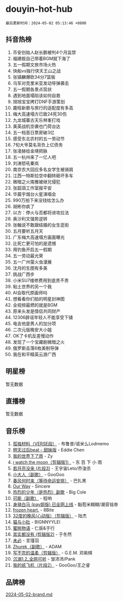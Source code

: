 # douyin-hot-hub

`最后更新时间：2024-05-02 05:13:46 +0800`

## 抖音热榜

1. 币安创始人赵长鹏被判4个月监禁
1. 福建舰自己带着BGM就下海了
1. 五一假期文旅市场火热
1. 快船vs独行侠天王山之战
1. 张镇麟爆砍34分7篮板
1. 乌军对克里米亚发动导弹袭击
1. 五一假期各景点现状
1. 遇到地面塌陷该如何自救
1. 旭旭宝宝拷打DNF手游策划
1. 鹿晗新歌与旅行的适配度有多高
1. 梅大高速塌方已致24死30伤
1. 九龙城寨古天乐林峯打戏
1. 美英战机空袭也门荷台达
1. 五一档首日票房破3亿
1. 感受东北农村的五一劳动节
1. 7旬大爷莫名背负上亿债务
1. 张凌赫给金靖把脉
1. 五一杭州来了一亿人吧
1. 刘涛怒吼秦岚
1. 南京农大回应多名女学生被骑肩
1. 江西一特斯拉空中翻转砸坏多车
1. 微暗之火南雅被继兄侵犯
1. 张韶涵工作室报平安
1. 华晨宇烟台火星演唱会
1. 990万拍下来没钱给怎么办
1. 胡彬你疯了
1. 以方：停火与否都将进攻拉法
1. 奥沙利文强势逆转
1. 张翰说不敢跟结婚的女生逛街
1. 五月要听五月天
1. 广东梅大高速塌方画面曝光
1. 比死亡更可怕的是遗憾
1. 用钓鱼开启五一假期
1. 五一劳动最光荣
1. 五一广州萤火虫漫展
1. 沈月的生图有多美
1. 挑战广西步
1. 小米SU7维修费用到底贵不贵
1. 粘土世界的另一个我
1. AI会取代原画师吗
1. 想看看你们拍的明星封神图
1. 全视频最燃的就是BGM
1. 原来头发是情侣共同财产
1. 12306辟谣年轻人不能享受下铺
1. 电吉他是男人的加分项
1. 二次元版晚安大小姐
1. OK了卡机反差慢动作
1. 发现了一个宝藏剧微暗之火
1. 俄罗斯击落6枚美制导弹
1. 我在和平精英云游广西

## 明星榜

暂无数据

## 直播榜

暂无数据

## 音乐榜

1. [孤独材料（VERSE段）](https://sf27-cdn-tos.douyinstatic.com/obj/tos-cn-ve-2774/ocX7glDNHYlwFeYrGQfBZoThtvPWy8tCCEBGKQ) - 布鲁昔/诺米么Lodmemo
1. [明天过后beat - 甜妹版](https://sf5-hl-cdn-tos.douyinstatic.com/obj/tos-cn-ve-2774/osMLYeeoMm04CZyaI91XUDF8OzLRLgePKALGHI) - Eddie Chen
1. [我的世界下了雨](https://sf3-cdn-tos.douyinstatic.com/obj/tos-cn-ve-2774/o85sBiwXIByH9bWIMAEEOoiQ1o1m9Afn15BspE) - Zy
1. [i watch the moon（剪辑版1）](https://sf5-hl-cdn-tos.douyinstatic.com/obj/tos-cn-ve-2774/o0I9mSChzHZANMJIEBfkCQzzg6N5WAcVtqft9P) - 东 百 下 小 雨
1. [若月亮没来 (片段3)](https://sf5-hl-cdn-tos.douyinstatic.com/obj/tos-cn-ve-2774/okfyEUsGW1B1ovJi5JiN9IjvAT2lMwA054GoEB) - 王宇宙Leto/乔浚丞
1. [小大人（副歌）](https://sf27-cdn-tos.douyinstatic.com/obj/tos-cn-ve-2774/oIhaDwehWhLFsVIG7QIICLLazDNGJAGg5geeb4) - GooGoo
1. [春风何时来（等待命运安排）](https://sf6-cdn-tos.douyinstatic.com/obj/tos-cn-ve-2774/oICBNbD3gelMfB4WgiD1KI2jQtXZE2FgHLwtsl) - 巴扎黑
1. [Our Way](https://sf5-hl-cdn-tos.douyinstatic.com/obj/tos-cn-ve-2774/o8tPEkQgQNCe0DPeFwZzYrbqLlnzBBrYidWkEZ) - Sincere
1. [热烈的少年（是热烈）副歌](https://sf3-cdn-tos.douyinstatic.com/obj/tos-cn-ve-2774/owVNI0CLDAUMtSz6TEYvfFBFL4UDFFhLfgK8fa) - Big Cole
1. [可能（副歌）](https://sf5-hl-cdn-tos.douyinstatic.com/obj/tos-cn-ve-2774/cde1731888894259b333569393c2fb51) - 程响
1. [身骑白马 (pay姐版) 已全网上线](https://sf5-hl-cdn-tos.douyinstatic.com/obj/tos-cn-ve-2774/oQLO5ZgLsFkaDhdIIveF2zUCgfweY0gWaH4AQG) - 黏苞米糊糊/潮音铭帝
1. [frozen heart.](https://sf3-cdn-tos.douyinstatic.com/obj/tos-cn-ve-2774/oIIWJfyjIACZA9zQMtnJ6hQQhFC4vhCupoRBsO) - 8Bite
1. [32度的晚风(心动版）（剪辑版）](https://sf27-cdn-tos.douyinstatic.com/obj/tos-cn-ve-2774/owNyabsyWdzUulxhoJfK8IBXgp0UMQAHpvGh2B) - 陆杰
1. [猫与小肚](https://sf5-hl-cdn-tos.douyinstatic.com/obj/tos-cn-ve-2774/osZeoClMECgK8DYl6VebABgbchEtPYQjZEnRtd) - BIGNNYYLEI
1. [蜜桃物语](https://sf5-hl-cdn-tos.douyinstatic.com/obj/tos-cn-ve-2774/oIhOSCZtIACtYU4XQkngiW9kCBfVD1Fz9IYeqL) - 仁辰&于行
1. [其实都没有 (剪辑版2)](https://sf27-cdn-tos.douyinstatic.com/obj/tos-cn-ve-2774/oEBNQenHZtBhxYjGgUDQk0BCHTigQafgFlbQ7k) - 于冬然
1. [未必](https://sf5-hl-cdn-tos.douyinstatic.com/obj/tos-cn-ve-2774/ogntQMFnKQDZUgTCYuJgfLEtleYZZFxBQqhhFB) - 言瑾羽
1. [Zhurek（副歌）](https://sf5-hl-cdn-tos.douyinstatic.com/obj/tos-cn-ve-2774/ooQm8FBZQDlf0btEYgVpCcSCQfrdJGBEKZYBGS) - ADAM
1. [写不完的温柔（剪辑版）](https://sf5-hl-cdn-tos.douyinstatic.com/obj/tos-cn-ve-2774/oYBzzZQJ233GfwkemJJffAIWgeIYrjZfWhHTcG) - G.E.M. 邓紫棋
1. [沉溺1.2_全网可听](https://sf5-hl-cdn-tos.douyinstatic.com/obj/tos-cn-ve-2774/ok2QoiBqsWAX9McZmWiI9gAB0EzwD4Xj6yfmtH) - 邹沛沛/Pank
1. [我的纸飞机（片段2）](https://sf5-hl-cdn-tos.douyinstatic.com/obj/tos-cn-ve-2774/oM2ZrKcg2CD5AeRB2gkeXOFB1IxAGJdZPazYHf) - GooGoo/王之睿

## 品牌榜

[2024-05-02-brand.md](2024-05-02-brand.md)
